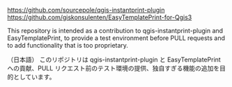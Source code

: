 https://github.com/sourcepole/qgis-instantprint-plugin  
https://github.com/giskonsulenten/EasyTemplatePrint-for-Qgis3  

This repository is intended as a contribution to qgis-instantprint-plugin and EasyTemplatePrint, to provide a test environment before PULL requests and to add functionality that is too proprietary.   

（日本語） このリポジトリは qgis-instantprint-plugin と EasyTemplatePrint への貢献、PULL リクエスト前のテスト環境の提供、独自すぎる機能の追加を目的としています。   

